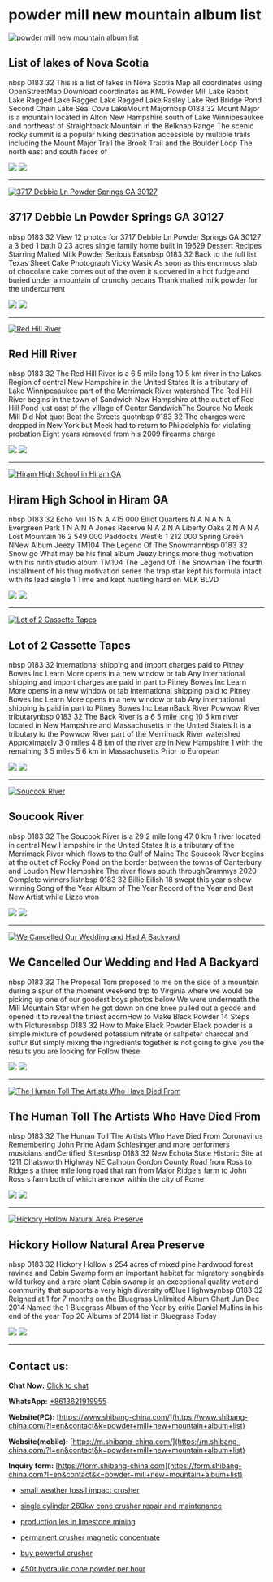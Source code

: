 # powder mill new mountain album list

<a href="https://swt.shibang-china.com/?l=en&img&k=powder+mill+new+mountain+album+list" target="_blank">![powder mill new mountain album list](http://static.shibang-china.com/all-800x300/21.jpg)</a>

## List of lakes of Nova Scotia
nbsp 0183 32 This is a list of lakes in Nova Scotia Map all coordinates using OpenStreetMap Download coordinates as KML Powder Mill Lake Rabbit Lake Ragged Lake Ragged Lake Ragged Lake Rasley Lake Red Bridge Pond Second Chain Lake Seal Cove LakeMount Majornbsp 0183 32 Mount Major is a mountain located in Alton New Hampshire south of Lake Winnipesaukee and northeast of Straightback Mountain in the Belknap Range The scenic rocky summit is a popular hiking destination accessible by multiple trails including the Mount Major Trail the Brook Trail and the Boulder Loop The north east and south faces of


<a href="https://whatsapp.shibangsoft.com/WhatsApp.php" target="_blank" title="WhatsApp">![](http://static.shibang-china.com/icon/whatsapp.png)</a> <a href="https://swt.shibang-china.com/?l=en&icon&k=powder+mill+new+mountain+album+list" target="_blank">![](http://static.shibang-china.com/icon/chat-en.png)</a>

---

<a href="https://swt.shibang-china.com/?l=en&img&k=powder+mill+new+mountain+album+list" target="_blank">![3717 Debbie Ln Powder Springs GA 30127](http://static.shibang-china.com/all-800x300/96.jpg)</a>

## 3717 Debbie Ln Powder Springs GA 30127
nbsp 0183 32 View 12 photos for 3717 Debbie Ln Powder Springs GA 30127 a 3 bed 1 bath 0 23 acres single family home built in 19629 Dessert Recipes Starring Malted Milk Powder Serious Eatsnbsp 0183 32 Back to the full list Texas Sheet Cake Photograph Vicky Wasik As soon as this enormous slab of chocolate cake comes out of the oven it s covered in a hot fudge and buried under a mountain of crunchy pecans Thank malted milk powder for the undercurrent


<a href="https://whatsapp.shibangsoft.com/WhatsApp.php" target="_blank" title="WhatsApp">![](http://static.shibang-china.com/icon/whatsapp.png)</a> <a href="https://swt.shibang-china.com/?l=en&icon&k=powder+mill+new+mountain+album+list" target="_blank">![](http://static.shibang-china.com/icon/chat-en.png)</a>

---

<a href="https://swt.shibang-china.com/?l=en&img&k=powder+mill+new+mountain+album+list" target="_blank">![Red Hill River](http://static.shibang-china.com/all-800x300/1416.jpg)</a>

## Red Hill River
nbsp 0183 32 The Red Hill River is a 6 5 mile long 10 5 km river in the Lakes Region of central New Hampshire in the United States It is a tributary of Lake Winnipesaukee part of the Merrimack River watershed The Red Hill River begins in the town of Sandwich New Hampshire at the outlet of Red Hill Pond just east of the village of Center SandwichThe Source No Meek Mill Did Not quot Beat the Streets quotnbsp 0183 32 The charges were dropped in New York but Meek had to return to Philadelphia for violating probation Eight years removed from his 2009 firearms charge


<a href="https://whatsapp.shibangsoft.com/WhatsApp.php" target="_blank" title="WhatsApp">![](http://static.shibang-china.com/icon/whatsapp.png)</a> <a href="https://swt.shibang-china.com/?l=en&icon&k=powder+mill+new+mountain+album+list" target="_blank">![](http://static.shibang-china.com/icon/chat-en.png)</a>

---

<a href="https://swt.shibang-china.com/?l=en&img&k=powder+mill+new+mountain+album+list" target="_blank">![Hiram High School in Hiram GA](http://static.shibang-china.com/all-800x300/18.jpg)</a>

## Hiram High School in Hiram GA
nbsp 0183 32 Echo Mill 15 N A 415 000 Elliot Quarters N A N A N A Evergreen Park 1 N A N A Jones Reserve N A 2 N A Liberty Oaks 2 N A N A Lost Mountain 16 2 549 000 Paddocks West 6 1 212 000 Spring Green NNew Album Jeezy TM104 The Legend Of The Snowmannbsp 0183 32 Snow go What may be his final album Jeezy brings more thug motivation with his ninth studio album TM104 The Legend Of The Snowman The fourth installment of his thug motivation series the trap star kept his formula intact with its lead single 1 Time and kept hustling hard on MLK BLVD


<a href="https://whatsapp.shibangsoft.com/WhatsApp.php" target="_blank" title="WhatsApp">![](http://static.shibang-china.com/icon/whatsapp.png)</a> <a href="https://swt.shibang-china.com/?l=en&icon&k=powder+mill+new+mountain+album+list" target="_blank">![](http://static.shibang-china.com/icon/chat-en.png)</a>

---

<a href="https://swt.shibang-china.com/?l=en&img&k=powder+mill+new+mountain+album+list" target="_blank">![Lot of 2 Cassette Tapes](http://static.shibang-china.com/all-800x300/843.jpg)</a>

## Lot of 2 Cassette Tapes
nbsp 0183 32 International shipping and import charges paid to Pitney Bowes Inc Learn More opens in a new window or tab Any international shipping and import charges are paid in part to Pitney Bowes Inc Learn More opens in a new window or tab International shipping paid to Pitney Bowes Inc Learn More opens in a new window or tab Any international shipping is paid in part to Pitney Bowes Inc LearnBack River Powwow River tributarynbsp 0183 32 The Back River is a 6 5 mile long 10 5 km river located in New Hampshire and Massachusetts in the United States It is a tributary to the Powwow River part of the Merrimack River watershed Approximately 3 0 miles 4 8 km of the river are in New Hampshire 1 with the remaining 3 5 miles 5 6 km in Massachusetts Prior to European


<a href="https://whatsapp.shibangsoft.com/WhatsApp.php" target="_blank" title="WhatsApp">![](http://static.shibang-china.com/icon/whatsapp.png)</a> <a href="https://swt.shibang-china.com/?l=en&icon&k=powder+mill+new+mountain+album+list" target="_blank">![](http://static.shibang-china.com/icon/chat-en.png)</a>

---

<a href="https://swt.shibang-china.com/?l=en&img&k=powder+mill+new+mountain+album+list" target="_blank">![Soucook River](http://static.shibang-china.com/all-800x300/1216.jpg)</a>

## Soucook River
nbsp 0183 32 The Soucook River is a 29 2 mile long 47 0 km 1 river located in central New Hampshire in the United States It is a tributary of the Merrimack River which flows to the Gulf of Maine The Soucook River begins at the outlet of Rocky Pond on the border between the towns of Canterbury and Loudon New Hampshire The river flows south throughGrammys 2020 Complete winners listnbsp 0183 32 Billie Eilish 18 swept this year s show winning Song of the Year Album of The Year Record of the Year and Best New Artist while Lizzo won


<a href="https://whatsapp.shibangsoft.com/WhatsApp.php" target="_blank" title="WhatsApp">![](http://static.shibang-china.com/icon/whatsapp.png)</a> <a href="https://swt.shibang-china.com/?l=en&icon&k=powder+mill+new+mountain+album+list" target="_blank">![](http://static.shibang-china.com/icon/chat-en.png)</a>

---

<a href="https://swt.shibang-china.com/?l=en&img&k=powder+mill+new+mountain+album+list" target="_blank">![We Cancelled Our Wedding and Had A Backyard](http://static.shibang-china.com/all-800x300/923.jpg)</a>

## We Cancelled Our Wedding and Had A Backyard
nbsp 0183 32 The Proposal Tom proposed to me on the side of a mountain during a spur of the moment weekend trip to Virginia where we would be picking up one of our goodest boys photos below We were underneath the Mill Mountain Star when he got down on one knee pulled out a geode and opened it to reveal the tiniest acornHow to Make Black Powder 14 Steps with Picturesnbsp 0183 32 How to Make Black Powder Black powder is a simple mixture of powdered potassium nitrate or saltpeter charcoal and sulfur But simply mixing the ingredients together is not going to give you the results you are looking for Follow these


<a href="https://whatsapp.shibangsoft.com/WhatsApp.php" target="_blank" title="WhatsApp">![](http://static.shibang-china.com/icon/whatsapp.png)</a> <a href="https://swt.shibang-china.com/?l=en&icon&k=powder+mill+new+mountain+album+list" target="_blank">![](http://static.shibang-china.com/icon/chat-en.png)</a>

---

<a href="https://swt.shibang-china.com/?l=en&img&k=powder+mill+new+mountain+album+list" target="_blank">![The Human Toll The Artists Who Have Died From](http://static.shibang-china.com/all-800x300/532.jpg)</a>

## The Human Toll The Artists Who Have Died From
nbsp 0183 32 The Human Toll The Artists Who Have Died From Coronavirus Remembering John Prine Adam Schlesinger and more performers musicians andCertified Sitesnbsp 0183 32 New Echota State Historic Site at 1211 Chatsworth Highway NE Calhoun Gordon County Road from Ross to Ridge s a three mile long road that ran from Major Ridge s farm to John Ross s farm both of which are now within the city of Rome


<a href="https://whatsapp.shibangsoft.com/WhatsApp.php" target="_blank" title="WhatsApp">![](http://static.shibang-china.com/icon/whatsapp.png)</a> <a href="https://swt.shibang-china.com/?l=en&icon&k=powder+mill+new+mountain+album+list" target="_blank">![](http://static.shibang-china.com/icon/chat-en.png)</a>

---

<a href="https://swt.shibang-china.com/?l=en&img&k=powder+mill+new+mountain+album+list" target="_blank">![Hickory Hollow Natural Area Preserve](http://static.shibang-china.com/all-800x300/1481.jpg)</a>

## Hickory Hollow Natural Area Preserve
nbsp 0183 32 Hickory Hollow s 254 acres of mixed pine hardwood forest ravines and Cabin Swamp form an important habitat for migratory songbirds wild turkey and a rare plant Cabin swamp is an exceptional quality wetland community that supports a very high diversity ofBlue Highwaynbsp 0183 32 Reigned at 1 for 7 months on the Bluegrass Unlimited Album Chart Jun Dec 2014 Named the 1 Bluegrass Album of the Year by critic Daniel Mullins in his end of the year Top 20 Albums of 2014 list in Bluegrass Today


<a href="https://whatsapp.shibangsoft.com/WhatsApp.php" target="_blank" title="WhatsApp">![](http://static.shibang-china.com/icon/whatsapp.png)</a> <a href="https://swt.shibang-china.com/?l=en&icon&k=powder+mill+new+mountain+album+list" target="_blank">![](http://static.shibang-china.com/icon/chat-en.png)</a>

---
## Contact us:

**Chat Now:** [Click to chat](https://swt.shibang-china.com?l=en&contact&k=powder+mill+new+mountain+album+list)

**WhatsApp:**  [+8613621919955](https://whatsapp.shibangsoft.com/WhatsApp.php)

**Website(PC):** [https://www.shibang-china.com/](https://www.shibang-china.com/?l=en&contact&k=powder+mill+new+mountain+album+list)

**Website(mobile):** [https://m.shibang-china.com/](https://m.shibang-china.com/?l=en&contact&k=powder+mill+new+mountain+album+list)

**Inquiry form:** [https://form.shibang-china.com](https://form.shibang-china.com?l=en&contact&k=powder+mill+new+mountain+album+list)

* [small weather fossil impact crusher](../164/small%20weather%20fossil%20impact%20crusher.md)

* [single cylinder 260kw cone crusher repair and maintenance](../165/single%20cylinder%20260kw%20cone%20crusher%20repair%20and%20maintenance.md)

* [production les in limestone mining](../169/production%20les%20in%20limestone%20mining.md)

* [permanent crusher magnetic concentrate](../166/permanent%20crusher%20magnetic%20concentrate.md)

* [buy powerful crusher](../169/buy%20powerful%20crusher.md)

* [450t hydraulic cone powder per hour](../164/450t%20hydraulic%20cone%20powder%20per%20hour.md)